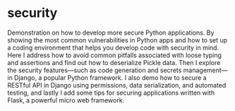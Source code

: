 # security
Demonstration on how to develop more secure Python applications. By showing the most common vulnerabilities in Python apps and how to set up a coding environment that helps you develop code with security in mind. Here I address how to avoid common pitfalls associated with loose typing and assertions and find out how to deserialize Pickle data. Then I explore the security features—such as code generation and secrets management—in Django, a popular Python framework. I also demo how to secure a RESTful API in Django using permissions, data serialization, and automated testing, and lastly I add some tips for securing applications written with Flask, a powerful micro web framework.
